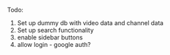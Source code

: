 Todo:

1. Set up dummy db with video data and channel data
2. Set up search functionality
3. enable sidebar buttons
4. allow login - google auth?
